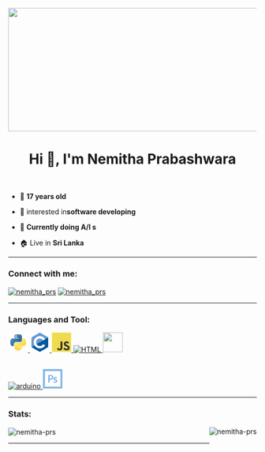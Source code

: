 <p><img align="center" height = "250" width = "1050"src="https://secureservercdn.net/198.71.233.68/f11.7cd.myftpupload.com/wp-content/uploads/2021/01/AdobeStock_250238569-1024x271.jpeg" /></p>
<h1 align="center">Hi 👋, I'm Nemitha Prabashwara </h1>
<br>

- 🌱 **17 years old**

- 👯 interested in**software developing**

- 📔 **Currently doing A/l s**

- 🏠 Live in **Sri Lanka**
<hr>
<h3 align="left">Connect with me:</h3>
<p align="left">
<a href="https://instagram.com/nemitha_prs" target="blank"><img align="center" src="https://raw.githubusercontent.com/rahuldkjain/github-profile-readme-generator/master/src/images/icons/Social/instagram.svg" alt="nemitha_prs" height="30" width="40" /></a>
<a href="https://mail.google.com/mail/u/0/#inbox?compose=CllgCJNsLZhGgJpwwVJNbMSPDGgkqNSLqskVzvjKLnvqznbWfsrmxdRjCrnBlXXBflSXXswWVtL" target="blank"><img align="center" src="https://cdn-icons-png.flaticon.com/128/732/732200.png" alt="nemitha_prs" height="33" width="33" /></a> 
</p>
<hr>
<h3 align="left">Languages and Tool:</h3>
<p align="left"> <a href="https://www.python.org" target="_blank" rel="noreferrer"><img src="https://raw.githubusercontent.com/devicons/devicon/master/icons/python/python-original.svg" alt="python" width="40" height="40"/> <a href="https://www.cprogramming.com/" target="_blank" rel="noreferrer"> <img src="https://raw.githubusercontent.com/devicons/devicon/master/icons/c/c-original.svg" alt="c" width="40" height="40"/> </a> <a href="https://developer.mozilla.org/en-US/docs/Web/JavaScript" target="_blank" rel="noreferrer"> <img src="https://raw.githubusercontent.com/devicons/devicon/master/icons/javascript/javascript-original.svg" alt="javascript" width="40" height="40"/> </a>  <a href="https://www.python.org" target="_blank" rel="noreferrer"> <img src="https://www.freepnglogos.com/uploads/html5-logo-png/html5-logo-file-html-shiny-icon-svg-wikimedia-commons-11.png" alt="HTML" width="40" height="40"/> </a>
<a href="https://www.photoshop.com/en" target="_blank" rel="noreferrer"> <img src="https://cdn-icons-png.flaticon.com/128/732/732190.png" width="40" height="40"/> </a>
  
 </a> </p><br><a href="https://www.arduino.cc/" target="_blank" rel="noreferrer"> <img src="https://cdn.worldvectorlogo.com/logos/arduino-1.svg" alt="arduino" width="40" height="40"/> </a><a href="https://www.photoshop.com/en" target="_blank" rel="noreferrer"> <img src="https://raw.githubusercontent.com/devicons/devicon/master/icons/photoshop/photoshop-line.svg" alt="photoshop" width="40" height="40"/> </a>
<hr>
<h3 align="left">Stats:</h3>
<p><img align="right" height = "150" src="https://github-readme-stats.vercel.app/api/top-langs?username=nemitha-prs&show_icons=true&locale=en&layout=compact" alt="nemitha-prs" /></p>

<p><img align="center" height  ="150" src="https://github-readme-streak-stats.herokuapp.com/?user=nemitha-prs&" alt="nemitha-prs" /></p>
<hr>
